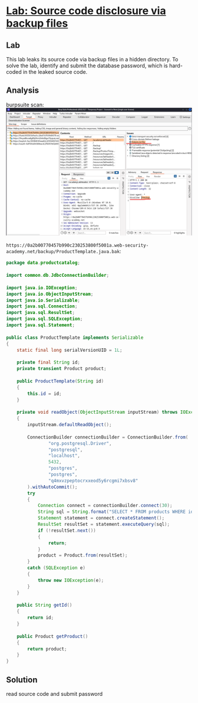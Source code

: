 # [Lab: Source code disclosure via backup files](https://portswigger.net/web-security/information-disclosure/exploiting/lab-infoleak-via-backup-files)

## Lab

This lab leaks its source code via backup files in a hidden directory. To solve the lab, identify and submit the database password, which is hard-coded in the leaked source code.

## Analysis

burpsuite scan:
![scan-result.png](./../img/lab-3-active-scan-result.png)

`https://0a2b00770457b990c230253800f5001a.web-security-academy.net/backup/ProductTemplate.java.bak`:

```java
package data.productcatalog;

import common.db.JdbcConnectionBuilder;

import java.io.IOException;
import java.io.ObjectInputStream;
import java.io.Serializable;
import java.sql.Connection;
import java.sql.ResultSet;
import java.sql.SQLException;
import java.sql.Statement;

public class ProductTemplate implements Serializable
{
    static final long serialVersionUID = 1L;

    private final String id;
    private transient Product product;

    public ProductTemplate(String id)
    {
        this.id = id;
    }

    private void readObject(ObjectInputStream inputStream) throws IOException, ClassNotFoundException
    {
        inputStream.defaultReadObject();

        ConnectionBuilder connectionBuilder = ConnectionBuilder.from(
                "org.postgresql.Driver",
                "postgresql",
                "localhost",
                5432,
                "postgres",
                "postgres",
                "q4mxvzpeptocrxxeod5y6rcgmi7xbsv8"
        ).withAutoCommit();
        try
        {
            Connection connect = connectionBuilder.connect(30);
            String sql = String.format("SELECT * FROM products WHERE id = '%s' LIMIT 1", id);
            Statement statement = connect.createStatement();
            ResultSet resultSet = statement.executeQuery(sql);
            if (!resultSet.next())
            {
                return;
            }
            product = Product.from(resultSet);
        }
        catch (SQLException e)
        {
            throw new IOException(e);
        }
    }

    public String getId()
    {
        return id;
    }

    public Product getProduct()
    {
        return product;
    }
}
```

## Solution

read source code and submit password

